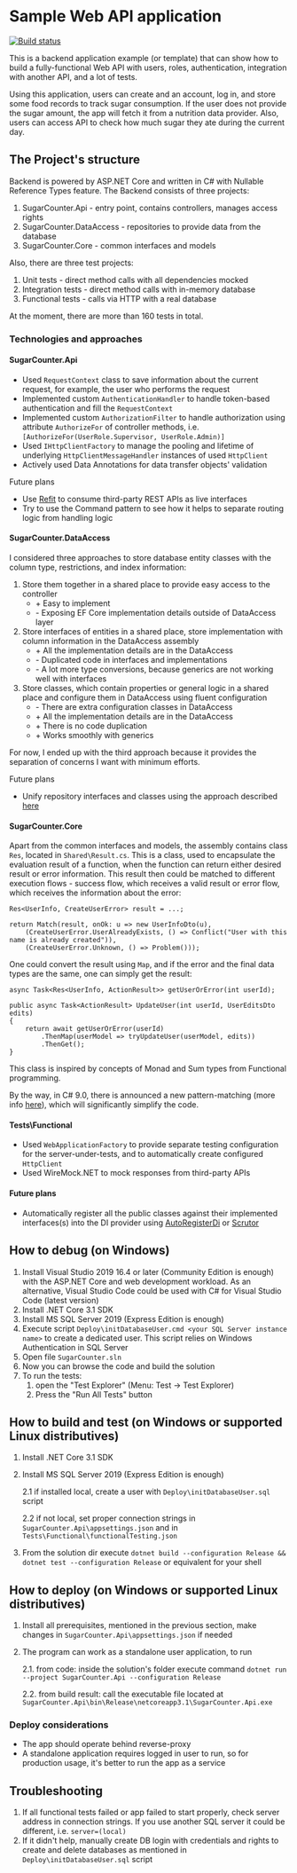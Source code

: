 # Sample Web API application

[![Build status](https://ci.appveyor.com/api/projects/status/5ib0tcy7o0pyhpft?svg=true)](https://ci.appveyor.com/project/LevYas/dotnetbackendsample)

This is a backend application example (or template) that can show how to build a fully-functional Web API with users, roles, authentication, integration with another API, and a lot of tests.

Using this application, users can create and an account, log in, and store some food records to track sugar consumption. If the user does not provide the sugar amount, the app will fetch it from a nutrition data provider. Also, users can access API to check how much sugar they ate during the current day.

## The Project's structure
Backend is powered by ASP.NET Core and written in C# with Nullable Reference Types feature. The Backend consists of three projects:

1. SugarCounter.Api - entry point, contains controllers, manages access rights
2. SugarCounter.DataAccess - repositories to provide data from the database
3. SugarCounter.Core - common interfaces and models

Also, there are three test projects:

   1. Unit tests - direct method calls with all dependencies mocked
   2. Integration tests - direct method calls with in-memory database
   3. Functional tests - calls via HTTP with a real database

At the moment, there are more than 160 tests in total.

### Technologies and approaches
#### SugarCounter.Api
- Used `RequestContext` class to save information about the current request, for example, the user who performs the request
- Implemented custom `AuthenticationHandler` to handle token-based authentication and fill the `RequestContext`
- Implemented custom `AuthorizationFilter` to handle authorization using attribute `AuthorizeFor` of controller methods, i.e. `[AuthorizeFor(UserRole.Supervisor, UserRole.Admin)]`
- Used `IHttpClientFactory` to manage the pooling and lifetime of underlying `HttpClientMessageHandler` instances of used `HttpClient`
- Actively used Data Annotations for data transfer objects' validation

Future plans
- Use [Refit](https://github.com/reactiveui/refit) to consume third-party REST APIs as live interfaces
- Try to use the Command pattern to see how it helps to separate routing logic from handling logic

#### SugarCounter.DataAccess
I considered three approaches to store database entity classes with the column type, restrictions, and index information:
1. Store them together in a shared place to provide easy access to the controller
    - \+ Easy to implement
    - \- Exposing EF Core implementation details outside of DataAccess layer
1. Store interfaces of entities in a shared place, store implementation with column information in the DataAccess assembly
    - \+ All the implementation details are in the DataAccess
    - \- Duplicated code in interfaces and implementations
    - \- A lot more type conversions, because generics are not working well with interfaces
1. Store classes, which contain properties or general logic in a shared place and configure them in DataAccess using fluent configuration
    - \- There are extra configuration classes in DataAccess
    - \+ All the implementation details are in the DataAccess
    - \+ There is no code duplication
    - \+ Works smoothly with generics

For now, I ended up with the third approach because it provides the separation of concerns I want with minimum efforts.

Future plans
- Unify repository interfaces and classes using the approach described [here](https://www.programmingwithwolfgang.com/repository-and-unit-of-work-pattern/)

#### SugarCounter.Core
Apart from the common interfaces and models, the assembly contains class `Res`, located in `Shared\Result.cs`. This is a class, used to encapsulate the evaluation result of a function, when the function can return either desired result or error information. This result then could be matched to different execution flows - success flow, which receives a valid result or error flow, which receives the information about the error:

    Res<UserInfo, CreateUserError> result = ...;

    return Match(result, onOk: u => new UserInfoDto(u),
        (CreateUserError.UserAlreadyExists, () => Conflict("User with this name is already created")),
        (CreateUserError.Unknown, () => Problem()));

One could convert the result using `Map`, and if the error and the final data types are the same, one can simply get the result:

    async Task<Res<UserInfo, ActionResult>> getUserOrError(int userId);

    public async Task<ActionResult> UpdateUser(int userId, UserEditsDto edits)
    {
        return await getUserOrError(userId)
            .ThenMap(userModel => tryUpdateUser(userModel, edits))
            .ThenGet();
    }

This class is inspired by concepts of Monad and Sum types from Functional programming.

By the way, in C# 9.0, there is announced a new pattern-matching (more info [here](https://devblogs.microsoft.com/dotnet/welcome-to-c-9-0/#improved-pattern-matching)), which will significantly simplify the code.

#### Tests\Functional
- Used `WebApplicationFactory` to provide separate testing configuration for the server-under-tests, and to automatically create configured `HttpClient`
- Used WireMock.NET to mock responses from third-party APIs

#### Future plans
- Automatically register all the public classes against their implemented interfaces(s) into the DI provider using [AutoRegisterDi](https://github.com/JonPSmith/NetCore.AutoRegisterDi) or [Scrutor](https://github.com/khellang/Scrutor)

## How to debug (on Windows)
1. Install Visual Studio 2019 16.4 or later (Community Edition is enough) with the ASP.NET Core and web development workload.
    As an alternative, Visual Studio Code could be used with C# for Visual Studio Code (latest version)
1. Install .NET Core 3.1 SDK
1. Install MS SQL Server 2019 (Express Edition is enough)
1. Execute script `Deploy\initDatabaseUser.cmd <your SQL Server instance name>` to create a dedicated user. This script relies on Windows Authentication in SQL Server
1. Open file `SugarCounter.sln`
1. Now you can browse the code and build the solution
1. To run the tests:
    1. open the "Test Explorer" (Menu: Test -> Test Explorer)
    1. Press the "Run All Tests" button

## How to build and test (on Windows or supported Linux distributives)
1. Install .NET Core 3.1 SDK
2. Install MS SQL Server 2019 (Express Edition is enough)

    2.1 if installed local, create a user with `Deploy\initDatabaseUser.sql` script

    2.2 if not local, set proper connection strings in `SugarCounter.Api\appsettings.json` and in `Tests\Functional\functionalTesting.json`
3. From the solution dir execute `dotnet build --configuration Release && dotnet test --configuration Release` or equivalent for your shell

## How to deploy (on Windows or supported Linux distributives)
1. Install all prerequisites, mentioned in the previous section, make changes in `SugarCounter.Api\appsettings.json` if needed
2. The program can work as a standalone user application, to run

   2.1. from code: inside the solution's folder execute command `dotnet run --project SugarCounter.Api --configuration Release` 

   2.2. from build result: call the executable file located at `SugarCounter.Api\bin\Release\netcoreapp3.1\SugarCounter.Api.exe`

### Deploy considerations
- The app should operate behind reverse-proxy
- A standalone application requires logged in user to run, so for production usage, it's better to run the app as a service

## Troubleshooting
1. If all functional tests failed or app failed to start properly, check server address in connection strings. If you use another SQL server it could be different, i.e. `server=(local)`
2. If it didn't help, manually create DB login with credentials and rights to create and delete databases as mentioned in `Deploy\initDatabaseUser.sql` script
